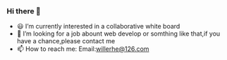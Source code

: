 ### Hi there 👋
- 😃 I’m currently interested in a collaborative white board
- 🤔 I’m looking for a job abount web develop or somthing like that,if you have a chance,please contact me
- 📫 How to reach me: Email:willerhe@126.com
<!--
**willerhe/willerhe** is a ✨ _special_ ✨ repository because its `README.md` (this file) appears on your GitHub profile.

Here are some ideas to get you started:

- 🔭 I’m currently working on ...
- 🌱 I’m currently learning ...
- 👯 I’m looking to collaborate on ...
- 🤔 I’m looking for help with ...
- 💬 Ask me about ...
- 📫 How to reach me: ...
- 😄 Pronouns: ...
- ⚡ Fun fact: ...
-->
